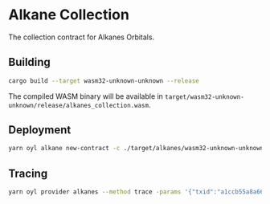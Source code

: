 # Alkane Collection

The collection contract for Alkanes Orbitals.

## Building

```bash
cargo build --target wasm32-unknown-unknown --release
```

The compiled WASM binary will be available in `target/wasm32-unknown-unknown/release/alkanes_collection.wasm`. 

## Deployment

```bash
yarn oyl alkane new-contract -c ./target/alkanes/wasm32-unknown-unknown/release/alkanes_collection.wasm -data 1,0 -p signet
```

## Tracing

```bash
yarn oyl provider alkanes --method trace -params '{"txid":"a1ccb55a8a66b9ddcd4340c6f03bd25c44159a7fe59e663e123c35f2028f7ecc", "vout":3}' -p signet
``` 